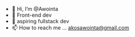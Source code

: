 - 👋 Hi, I’m @Awointa
- 👀 Front-end dev 
- 🌱 aspiring fullstack dev  
- 📫 How to reach me ... akosawointa@gmail.com

<!---
Awointa/Awointa is a ✨ special ✨ repository because its `README.md` (this file) appears on your GitHub profile.
You can click the Preview link to take a look at your changes.
--->

